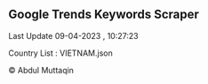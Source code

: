 

## Google Trends Keywords Scraper 
 
Last Update 09-04-2023 , 10:27:23

Country List :
VIETNAM.json



© Abdul Muttaqin 
